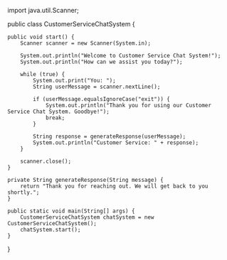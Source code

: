import java.util.Scanner;

public class CustomerServiceChatSystem {
    
    public void start() {
        Scanner scanner = new Scanner(System.in);
        
        System.out.println("Welcome to Customer Service Chat System!");
        System.out.println("How can we assist you today?");
        
        while (true) {
            System.out.print("You: ");
            String userMessage = scanner.nextLine();
            
            if (userMessage.equalsIgnoreCase("exit")) {
                System.out.println("Thank you for using our Customer Service Chat System. Goodbye!");
                break;
            }
            
            String response = generateResponse(userMessage);
            System.out.println("Customer Service: " + response);
        }
        
        scanner.close();
    }
    
    private String generateResponse(String message) {
        return "Thank you for reaching out. We will get back to you shortly.";
    }
    
    public static void main(String[] args) {
        CustomerServiceChatSystem chatSystem = new CustomerServiceChatSystem();
        chatSystem.start();
    }
}
